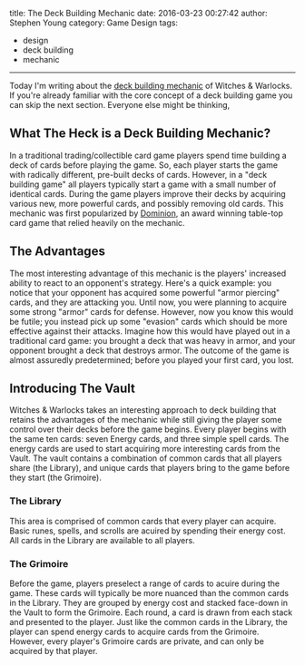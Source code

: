title: The Deck Building Mechanic
date: 2016-03-23 00:27:42
author: Stephen Young
category: Game Design
tags:
  - design
  - deck building
  - mechanic
---

Today I'm writing about the [deck building mechanic](https://en.wikipedia.org/wiki/Deck-building_game) of Witches &amp; Warlocks.  If you're already familiar with the core concept of a deck building game you can skip the next section.  Everyone else might be thinking,

## What The Heck is a Deck Building Mechanic?
In a traditional trading/collectible card game players spend time building a deck of cards before playing the game.  So, each player starts the game with radically different, pre-built decks of cards.  However, in a "deck building game" all players typically start a game with a small number of identical cards.  During the game players improve their decks by acquiring various new, more powerful cards, and possibly removing old cards. This mechanic was first popularized by [Dominion](https://boardgamegeek.com/boardgame/36218/dominion), an award winning table-top card game that relied heavily on the mechanic.

## The Advantages
The most interesting advantage of this mechanic is the players' increased ability to react to an opponent's strategy.  Here's a quick example: you notice that your opponent has acquired some powerful "armor piercing" cards, and they are attacking you.  Until now, you were planning to acquire some strong "armor" cards for defense.  However, now you know this would be futile; you instead pick up some "evasion" cards which should be more effective against their attacks.  Imagine how this would have played out in a traditional card game: you brought a deck that was heavy in armor, and your opponent brought a deck that destroys armor.  The outcome of the game is almost assuredly predetermined; before you played your first card, you lost.

## Introducing The Vault
Witches &amp; Warlocks takes an interesting approach to deck building that retains the advantages of the mechanic while still giving the player some control over their decks before the game begins.  Every player begins with the same ten cards: seven Energy cards, and three simple spell cards.  The energy cards are used to start acquiring more interesting cards from the Vault.  The vault contains a combination of common cards that all players share (the Library), and unique cards that players bring to the game before they start (the Grimoire).

### The Library
This area is comprised of common cards that every player can acquire.  Basic runes, spells, and scrolls are acuired by spending their energy cost.  All cards in the Library are available to all players.

### The Grimoire
Before the game, players preselect a range of cards to acuire during the game.  These cards will typically be more nuanced than the common cards in the Library.  They are grouped by energy cost and stacked face-down in the Vault to form the Grimoire.  Each round, a card is drawn from each stack and presented to the player.  Just like the common cards in the Library, the player can spend energy cards to acquire cards from the Grimoire.  However, every player's Grimoire cards are private, and can only be acquired by that player.

